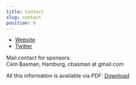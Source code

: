 ```yaml
---
title: Contact
slug: contact
position: 6
---
```


* [Website](http://www.railscamp-hamburg.de)
* [Twitter](http://twitter.com/railscamp_hh)

Mail contact for sponsors:  
Cem Basman, Hamburg, cbasman at gmail.com

All this information is available via PDF:
[Download](http://cl.ly/3r3i3l2C1e2L181C2x1q)